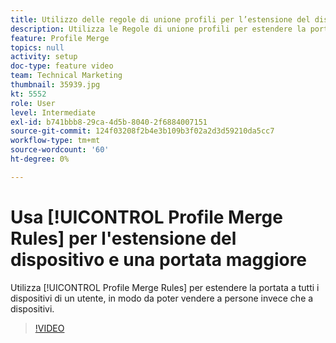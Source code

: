```yaml
---
title: Utilizzo delle regole di unione profili per l’estensione del dispositivo e una portata maggiore
description: Utilizza le Regole di unione profili per estendere la portata a tutti i dispositivi di un utente, in modo da poter vendere a persone invece che dispositivi.
feature: Profile Merge
topics: null
activity: setup
doc-type: feature video
team: Technical Marketing
thumbnail: 35939.jpg
kt: 5552
role: User
level: Intermediate
exl-id: b741bbb8-29ca-4d5b-8040-2f6884007151
source-git-commit: 124f03208f2b4e3b109b3f02a2d3d59210da5cc7
workflow-type: tm+mt
source-wordcount: '60'
ht-degree: 0%

---
```


# Usa [!UICONTROL Profile Merge Rules] per l&#39;estensione del dispositivo e una portata maggiore

Utilizza [!UICONTROL Profile Merge Rules] per estendere la portata a tutti i dispositivi di un utente, in modo da poter vendere a persone invece che a dispositivi.

>[!VIDEO](https://video.tv.adobe.com/v/35939/?quality=12&learn=on)
